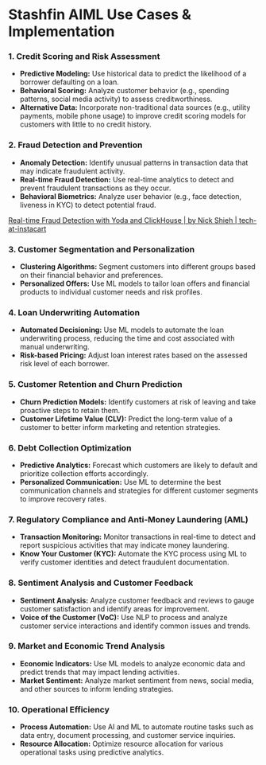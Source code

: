 # Stashfin AIML Use Cases & Implementation

### 1. Credit Scoring and Risk Assessment

- **Predictive Modeling:** Use historical data to predict the likelihood of a borrower defaulting on a loan.
- **Behavioral Scoring:** Analyze customer behavior (e.g., spending patterns, social media activity) to assess creditworthiness.
- **Alternative Data:** Incorporate non-traditional data sources (e.g., utility payments, mobile phone usage) to improve credit scoring models for customers with little to no credit history.

### 2. Fraud Detection and Prevention

- **Anomaly Detection:** Identify unusual patterns in transaction data that may indicate fraudulent activity.
- **Real-time Fraud Detection:** Use real-time analytics to detect and prevent fraudulent transactions as they occur.
- **Behavioral Biometrics:** Analyze user behavior (e.g., face detection, liveness in KYC) to detect potential fraud.

[Real-time Fraud Detection with Yoda and ClickHouse | by Nick Shieh | tech-at-instacart](https://tech.instacart.com/real-time-fraud-detection-with-yoda-and-clickhouse-bd08e9dbe3f4)

### 3. Customer Segmentation and Personalization

- **Clustering Algorithms:** Segment customers into different groups based on their financial behavior and preferences.
- **Personalized Offers:** Use ML models to tailor loan offers and financial products to individual customer needs and risk profiles.

### 4. Loan Underwriting Automation

- **Automated Decisioning:** Use ML models to automate the loan underwriting process, reducing the time and cost associated with manual underwriting.
- **Risk-based Pricing:** Adjust loan interest rates based on the assessed risk level of each borrower.

### 5. Customer Retention and Churn Prediction

- **Churn Prediction Models:** Identify customers at risk of leaving and take proactive steps to retain them.
- **Customer Lifetime Value (CLV):** Predict the long-term value of a customer to better inform marketing and retention strategies.

### 6. Debt Collection Optimization

- **Predictive Analytics:** Forecast which customers are likely to default and prioritize collection efforts accordingly.
- **Personalized Communication:** Use ML to determine the best communication channels and strategies for different customer segments to improve recovery rates.

### 7. Regulatory Compliance and Anti-Money Laundering (AML)

- **Transaction Monitoring:** Monitor transactions in real-time to detect and report suspicious activities that may indicate money laundering.
- **Know Your Customer (KYC):** Automate the KYC process using ML to verify customer identities and detect fraudulent documentation.

### 8. Sentiment Analysis and Customer Feedback

- **Sentiment Analysis:** Analyze customer feedback and reviews to gauge customer satisfaction and identify areas for improvement.
- **Voice of the Customer (VoC):** Use NLP to process and analyze customer service interactions and identify common issues and trends.

### 9. Market and Economic Trend Analysis

- **Economic Indicators:** Use ML models to analyze economic data and predict trends that may impact lending activities.
- **Market Sentiment:** Analyze market sentiment from news, social media, and other sources to inform lending strategies.

### 10. Operational Efficiency

- **Process Automation:** Use AI and ML to automate routine tasks such as data entry, document processing, and customer service inquiries.
- **Resource Allocation:** Optimize resource allocation for various operational tasks using predictive analytics.
